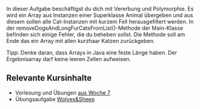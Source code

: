 In dieser Aufgabe beschäftigst du dich mit Vererbung und Polymorphie. Es wird ein Array aus Instanzen einer Superklasse Animal übergeben und aus diesem sollen alle Cat-Instanzen mit kurzem Fell herausgefiltert werden.
In der removeDogsAndLongFurCatsFromList()-Methode der Main-Klasse befinden sich einige Fehler, die du beheben sollst. Die Methode soll am Ende das ein Array mit allen kurzhaar Katzen zurückgeben.

Tipp: Denke daran, dass Arrays in Java eine feste Länge haben. Der Ergebnisarray darf keine leeren Zellen aufweisen.

## Relevante Kursinhalte

- Vorlesung und Übungen [aus Woche 7](https://elearning.uni-regensburg.de/course/view.php?id=52262#sectionid-690335-title)
- Übungsaufgabe [Wolves&Sheep](https://oop-wintersemester-2021.github.io/AssignmentViewer-OOP/#OOP-Wintersemester-2021/U19-WolvesAndSheep)
